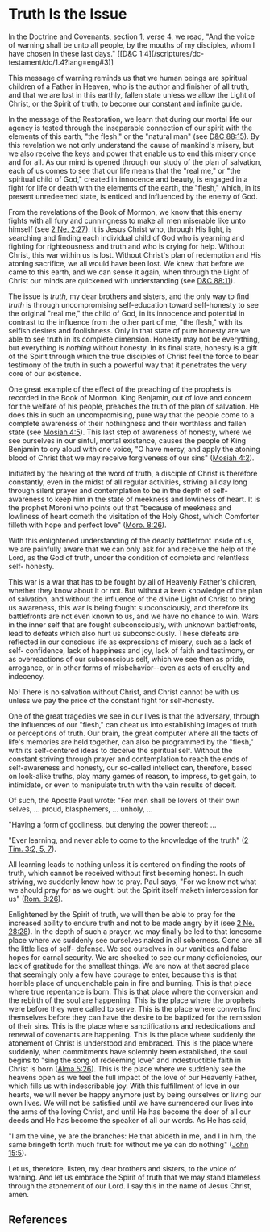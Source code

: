 # Truth Is the Issue

In the Doctrine and Covenants, section 1, verse 4, we read, "And the voice of
warning shall be unto all people, by the mouths of my disciples, whom I have
chosen in these last days." [[D&amp;C 1:4](/scriptures/dc-
testament/dc/1.4?lang=eng#3)]

This message of warning reminds us that we human beings are spiritual children
of a Father in Heaven, who is the author and finisher of all truth, and that
we are lost in this earthly, fallen state unless we allow the Light of Christ,
or the Spirit of truth, to become our constant and infinite guide.

In the message of the Restoration, we learn that during our mortal life our
agency is tested through the inseparable connection of our spirit with the
elements of this earth, "the flesh," or the "natural man" (see [D&amp;C
88:15](/scriptures/dc-testament/dc/88.15?lang=eng#14)). By this revelation we
not only understand the cause of mankind's misery, but we also receive the
keys and power that enable us to end this misery once and for all. As our mind
is opened through our study of the plan of salvation, each of us comes to see
that our life means that the "real me," or "the spiritual child of God,"
created in innocence and beauty, is engaged in a fight for life or death with
the elements of the earth, the "flesh," which, in its present unredeemed
state, is enticed and influenced by the enemy of God.

From the revelations of the Book of Mormon, we know that this enemy fights
with all fury and cunningness to make all men miserable like unto himself (see
[2 Ne. 2:27](/scriptures/bofm/2-ne/2.27?lang=eng#26)). It is Jesus Christ who,
through His light, is searching and finding each individual child of God who
is yearning and fighting for righteousness and truth and who is crying for
help. Without Christ, this war within us is lost. Without Christ's plan of
redemption and His atoning sacrifice, we all would have been lost. We knew
that before we came to this earth, and we can sense it again, when through the
Light of Christ our minds are quickened with understanding (see [D&amp;C
88:11](/scriptures/dc-testament/dc/88.11?lang=eng#10)).

The issue is _truth,_ my dear brothers and sisters, and the only way to find
_truth_ is through uncompromising self-education toward self-honesty to see
the original "real me," the child of God, in its innocence and potential in
contrast to the influence from the other part of me, "the flesh," with its
selfish desires and foolishness. Only in that state of pure honesty are we
able to see truth in its complete dimension. Honesty may not be everything,
but everything is _nothing_ without honesty. In its final state, honesty is a
gift of the Spirit through which the true disciples of Christ feel the force
to bear testimony of the truth in such a powerful way that it penetrates the
very core of our existence.

One great example of the effect of the preaching of the prophets is recorded
in the Book of Mormon. King Benjamin, out of love and concern for the welfare
of his people, preaches the truth of the plan of salvation. He does this in
such an uncompromising, pure way that the people come to a complete awareness
of their nothingness and their worthless and fallen state (see [Mosiah
4:5](/scriptures/bofm/mosiah/4.5?lang=eng#4)). This last step of awareness of
honesty, where we see ourselves in our sinful, mortal existence, causes the
people of King Benjamin to cry aloud with one voice, "O have mercy, and apply
the atoning blood of Christ that we may receive forgiveness of our sins"
([Mosiah 4:2](/scriptures/bofm/mosiah/4.2?lang=eng#1)).

Initiated by the hearing of the word of truth, a disciple of Christ is
therefore constantly, even in the midst of all regular activities, striving
all day long through silent prayer and contemplation to be in the depth of
self-awareness to keep him in the state of meekness and lowliness of heart. It
is the prophet Moroni who points out that "because of meekness and lowliness
of heart cometh the visitation of the Holy Ghost, which Comforter filleth with
hope and perfect love" ([Moro. 8:26](/scriptures/bofm/moro/8.26?lang=eng#25)).

With this enlightened understanding of the deadly battlefront inside of us, we
are painfully aware that we can only ask for and receive the help of the Lord,
as the God of truth, under the condition of complete and relentless self-
honesty.

This war is a war that has to be fought by all of Heavenly Father's children,
whether they know about it or not. But without a keen knowledge of the plan of
salvation, and without the influence of the divine Light of Christ to bring us
awareness, this war is being fought subconsciously, and therefore its
battlefronts are not even known to us, and we have no chance to win. Wars in
the inner self that are fought subconsciously, with unknown battlefronts, lead
to defeats which also hurt us subconsciously. These defeats are reflected in
our conscious life as expressions of misery, such as a lack of self-
confidence, lack of happiness and joy, lack of faith and testimony, or as
overreactions of our subconscious self, which we see then as pride, arrogance,
or in other forms of misbehavior--even as acts of cruelty and indecency.

No! There is no salvation without Christ, and Christ cannot be with us unless
we pay the price of the constant fight for self-honesty.

One of the great tragedies we see in our lives is that the adversary, through
the influences of our "flesh," can cheat us into establishing images of truth
or perceptions of truth. Our brain, the great computer where all the facts of
life's memories are held together, can also be programmed by the "flesh," with
its self-centered ideas to deceive the spiritual self. Without the constant
striving through prayer and contemplation to reach the ends of self-awareness
and honesty, our so-called intellect can, therefore, based on look-alike
truths, play many games of reason, to impress, to get gain, to intimidate, or
even to manipulate truth with the vain results of deceit.

Of such, the Apostle Paul wrote: "For men shall be lovers of their own selves,
... proud, blasphemers, ... unholy, ...

"Having a form of godliness, but denying the power thereof: ...

"Ever learning, and never able to come to the knowledge of the truth" ([2 Tim.
3:2, 5, 7](/scriptures/nt/2-tim/3.2,5,7?lang=eng#1)).

All learning leads to nothing unless it is centered on finding the roots of
truth, which cannot be received without first becoming honest. In such
striving, we suddenly know how to pray. Paul says, "For we know not what we
should pray for as we ought: but the Spirit itself maketh intercession for us"
([Rom. 8:26](/scriptures/nt/rom/8.26?lang=eng#25)).

Enlightened by the Spirit of truth, we will then be able to pray for the
increased ability to endure truth and not to be made angry by it (see [2 Ne.
28:28](/scriptures/bofm/2-ne/28.28?lang=eng#27)). In the depth of such a
prayer, we may finally be led to that lonesome place where we suddenly see
ourselves naked in all soberness. Gone are all the little lies of self-
defense. We see ourselves in our vanities and false hopes for carnal security.
We are shocked to see our many deficiencies, our lack of gratitude for the
smallest things. We are now at that sacred place that seemingly only a few
have courage to enter, because this is that horrible place of unquenchable
pain in fire and burning. This is that place where true repentance is born.
This is that place where the conversion and the rebirth of the soul are
happening. This is the place where the prophets were before they were called
to serve. This is the place where converts find themselves before they can
have the desire to be baptized for the remission of their sins. This is the
place where sanctifications and rededications and renewal of covenants are
happening. This is the place where suddenly the atonement of Christ is
understood and embraced. This is the place where suddenly, when commitments
have solemnly been established, the soul begins to "sing the song of redeeming
love" and indestructible faith in Christ is born ([Alma
5:26](/scriptures/bofm/alma/5.26?lang=eng#25)). This is the place where we
suddenly see the heavens open as we feel the full impact of the love of our
Heavenly Father, which fills us with indescribable joy. With this fulfillment
of love in our hearts, we will never be happy anymore just by being ourselves
or living our own lives. We will not be satisfied until we have surrendered
our lives into the arms of the loving Christ, and until He has become the doer
of all our deeds and He has become the speaker of all our words. As He has
said,

"I am the vine, ye are the branches: He that abideth in me, and I in him, the
same bringeth forth much fruit: for without me ye can do nothing" ([John
15:5](/scriptures/nt/john/15.5?lang=eng#4)).

Let us, therefore, listen, my dear brothers and sisters, to the voice of
warning. And let us embrace the Spirit of truth that we may stand blameless
through the atonement of our Lord. I say this in the name of Jesus Christ,
amen.

## References

